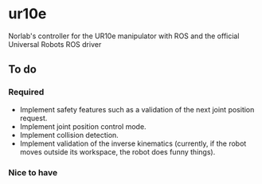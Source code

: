 # ur10e
Norlab's controller for the UR10e manipulator with ROS and the official Universal Robots ROS driver

## To do
### Required
- Implement safety features such as a validation of the next joint position request.
- Implement joint position control mode.
- Implement collision detection.
- Implement validation of the inverse kinematics (currently, if the robot moves outside its 
    workspace, the robot does funny things).


### Nice to have